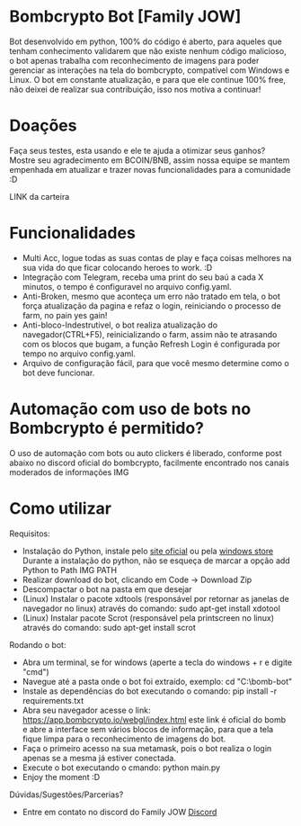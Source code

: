 # Bombcrypto Bot [Family JOW]
Bot desenvolvido em python, 100% do código é aberto, para aqueles que tenham conhecimento validarem que não existe nenhum código malicioso, o bot apenas trabalha com reconhecimento de imagens para poder gerenciar as interações na tela do bombcrypto, compatível com Windows e Linux.
O bot em constante atualização, e para que ele continue 100% free, não deixei de realizar sua contribuição, isso nos motiva a continuar!

# Doações
Faça seus testes, esta usando e ele te ajuda a otimizar seus ganhos? Mostre seu agradecimento em BCOIN/BNB, assim nossa equipe se mantem empenhada em atualizar e trazer novas funcionalidades para a comunidade :D

LINK da carteira


# Funcionalidades
- Multi Acc, logue todas as suas contas de play e faça coisas melhores na sua vida do que ficar colocando heroes to work. :D
- Integração com Telegram, receba uma print do seu baú a cada X minutos, o tempo é configuravel no arquivo config.yaml.
- Anti-Broken, mesmo que aconteça um erro não tratado em tela, o bot força atualização da pagina e refaz o login, reiniciando o processo de farm, no pain yes gain!
- Anti-bloco-Indestrutivel, o bot realiza atualização do navegador(CTRL+F5), reinicializando o farm, assim não te atrasando com os blocos que bugam, a função Refresh Login é configurada por tempo no arquivo config.yaml.
- Arquivo de configuração fácil, para que você mesmo determine como o bot deve funcionar.

# Automação com uso de bots no Bombcrypto é permitido?
O uso de automação com bots ou auto clickers é liberado, conforme post abaixo no discord oficial do bombcrypto, facilmente encontrado nos canais moderados de informações
IMG

# Como utilizar
Requisitos:
- Instalação do Python, instale pelo [site oficial](https://www.python.org/downloads/) ou pela [windows store](https://www.microsoft.com/p/python-37/9nj46sx7x90p?activetab=pivot:overviewtab)
  Durante a instalação do python, não se esqueça de marcar a opção add Python to Path
IMG PATH
- Realizar download do bot, clicando em Code -> Download Zip
- Descompactar o bot na pasta em que desejar
- (Linux) Instalar o pacote xdtools (responsável por retornar as janelas de navegador no linux) através do comando: sudo apt-get install xdotool
- (Linux) Instalar pacote Scrot (responsável pela printscreen no linux) através do comando: sudo apt-get install scrot

Rodando o bot:
- Abra um terminal, se for windows (aperte a tecla do windows + r e digite "cmd")
- Navegue até a pasta onde o bot foi extraído, exemplo: cd "C:\bomb-bot"
- Instale as dependências do bot executando o comando: pip install -r requirements.txt
- Abra seu navegador acesse o link: https://app.bombcrypto.io/webgl/index.html este link é oficial do bomb e abre a interface sem vários blocos de informação, para que a tela fique limpa para o reconhecimento de imagens do bot.
- Faça o primeiro acesso na sua metamask, pois o bot realiza o login apenas se a mesma já estiver conectada.
- Execute o bot executando o cmando: python main.py
- Enjoy the moment :D

Dúvidas/Sugestões/Parcerias?
- Entre em contato no discord do Family JOW [Discord](https://discord.gg/9edagMqfgC)



